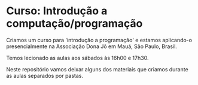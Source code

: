 # Curso: Introdução a computação/programação

Criamos um curso para 'introdução a programação' e estamos aplicando-o presencialmente na Associação Dona Jô em Mauá, São Paulo, Brasil.

Temos lecionado as aulas aos sábados às 16h00 e 17h30.

Neste repositório vamos deixar alguns dos materiais que criamos durante as aulas separados por pastas.

